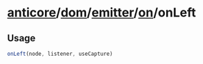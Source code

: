 # [anticore](../../../../../../#reference)/[dom](../../../#reference)/[emitter](../../#reference)/[on](../#reference)/<a name="reference">onLeft</a>

## Usage

```js
onLeft(node, listener, useCapture)
```
